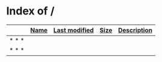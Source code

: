 Index of /
==========

|     | [Name](https://maxkoehler.com/privacy/?C=N;O=D) | [Last modified](https://maxkoehler.com/privacy/?C=M;O=A) | [Size](https://maxkoehler.com/privacy/?C=S;O=A) | [Description](https://maxkoehler.com/privacy/?C=D;O=A) |
| --- | --- | --- | --- | --- |
| * * * |     |     |     |     |
| * * * |     |     |     |     |